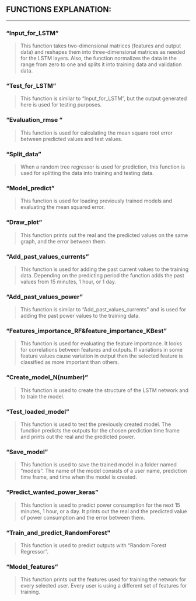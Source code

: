 ## FUNCTIONS EXPLANATION:
---
### “Input_for_LSTM”  
> This function takes two-dimensional matrices (features and output data) and reshapes them into three-dimensional matrices as needed for the LSTM layers. Also, the function normalizes the data in the range from zero to one and splits it into training data and validation data.
### “Test_for_LSTM”  
> This function is similar to “Input_for_LSTM”, but the output generated here is used for testing purposes.
### “Evaluation_rmse “ 
> This function is used for calculating the mean square root error between predicted values and test values.
### “Split_data” 
> When a random tree regressor is used for prediction, this function is used for splitting the data into training and testing data. 
### “Model_predict” 
> This function is used for loading previously trained models and evaluating the mean squared error.
### “Draw_plot”
> This function prints out the real and the predicted values on the same graph, and the error between them.
### “Add_past_values_currents” 
> This function is used for adding the past current values to the training data. Depending on the predicting period the function adds the past values from 15 minutes, 1 hour, or 1 day.
### “Add_past_values_power” 
> This function is similar to “Add_past_values_currents” and is used for adding the past power values to the training data. 
### “Features_importance_RF&feature_importance_KBest”
> This function is used for evaluating the feature importance. It looks for correlations between features and outputs. If variations in some feature values cause variation in output then the selected feature is classified as more important than others.
### “Create_model_N(number)” 
> This function is used to create the structure of the LSTM network and to train the model.
### “Test_loaded_model” 
> This function is used to test the previously created model. The function predicts the outputs for the chosen prediction time frame and prints out the real and the predicted power. 
### “Save_model” 
> This function is used to save the trained model in a folder named “models”. The name of the model consists of a user name, prediction time frame, and time when the model is created. 
### “Predict_wanted_power_keras”  
> This function is used to predict power consumption for the next 15 minutes, 1 hour, or a day. It prints out the real and the predicted value of power consumption and the error between them.
### “Train_and_predict_RandomForest"
> This function is used to predict outputs with “Random Forest Regressor”.
### “Model_features” 
> This function prints out the features used for training the network for every selected user. Every user is using a different set of features for training.
